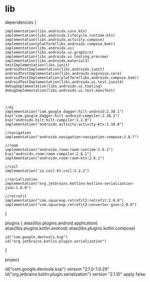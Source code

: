 # lib



dependencies {

    implementation(libs.androidx.core.ktx)
    implementation(libs.androidx.lifecycle.runtime.ktx)
    implementation(libs.androidx.activity.compose)
    implementation(platform(libs.androidx.compose.bom))
    implementation(libs.androidx.ui)
    implementation(libs.androidx.ui.graphics)
    implementation(libs.androidx.ui.tooling.preview)
    implementation(libs.androidx.material3)
    testImplementation(libs.junit)
    androidTestImplementation(libs.androidx.junit)
    androidTestImplementation(libs.androidx.espresso.core)
    androidTestImplementation(platform(libs.androidx.compose.bom))
    androidTestImplementation(libs.androidx.ui.test.junit4)
    debugImplementation(libs.androidx.ui.tooling)
    debugImplementation(libs.androidx.ui.test.manifest)



    //di
    implementation("com.google.dagger:hilt-android:2.38.1")
    ksp("com.google.dagger:hilt-android-compiler:2.38.1")
    ksp("androidx.hilt:hilt-compiler:1.2.0")
    implementation("androidx.activity:activity-ktx:1.10.0")

    //navigation
    implementation("androidx.navigation:navigation-compose:2.8.7")

    //room
    implementation("androidx.room:room-runtime:2.6.1")
    ksp("androidx.room:room-compiler:2.6.1")
    implementation("androidx.room:room-ktx:2.6.1")

    //coil
    implementation("io.coil-kt:coil:2.2.2")

    //serialization
    implementation("org.jetbrains.kotlinx:kotlinx-serialization-json:1.8.0")

    //retrofit
    implementation("com.squareup.retrofit2:retrofit:2.0.0")
    implementation("com.squareup.retrofit2:converter-gson:2.0.0")

}



plugins {
    alias(libs.plugins.android.application)
    alias(libs.plugins.kotlin.android)
    alias(libs.plugins.kotlin.compose)

    id("com.google.devtools.ksp")
    id("org.jetbrains.kotlin.plugin.serialization")
}




project

id("com.google.devtools.ksp") version "2.1.0-1.0.29"
id("org.jetbrains.kotlin.plugin.serialization") version "2.1.10" apply false
